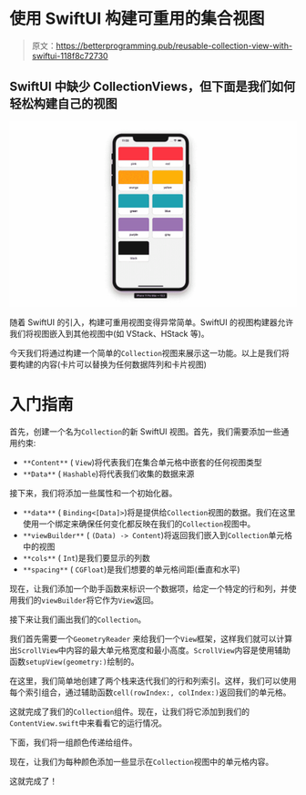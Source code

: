 # 使用 SwiftUI 构建可重用的集合视图

> 原文：<https://betterprogramming.pub/reusable-collection-view-with-swiftui-118f8c72730>

## SwiftUI 中缺少 CollectionViews，但下面是我们如何轻松构建自己的视图

![](img/1f199e8f4d94ea02252e805ffe7a8456.png)

随着 SwiftUI 的引入，构建可重用视图变得异常简单。SwiftUI 的视图构建器允许我们将视图嵌入到其他视图中(如 VStack、HStack 等)。

今天我们将通过构建一个简单的`Collection`视图来展示这一功能。以上是我们将要构建的内容(卡片可以替换为任何数据阵列和卡片视图)

# 入门指南

首先，创建一个名为`Collection`的新 SwiftUI 视图。首先，我们需要添加一些通用约束:

*   `**Content**` ( `View`)将代表我们在集合单元格中嵌套的任何视图类型
*   `**Data**` ( `Hashable`)将代表我们收集的数据来源

接下来，我们将添加一些属性和一个初始化器。

*   `**data**` ( `Binding<[Data]>`)将是提供给`Collection`视图的数据。我们在这里使用一个绑定来确保任何变化都反映在我们的`Collection`视图中。
*   `**viewBuilder**` ( `(Data) -> Content`)将返回我们嵌入到`Collection`单元格中的视图
*   `**cols**` ( `Int`)是我们要显示的列数
*   `**spacing**` ( `CGFloat`)是我们想要的单元格间距(垂直和水平)

现在，让我们添加一个助手函数来标识一个数据项，给定一个特定的行和列，并使用我们的`viewBuilder`将它作为`View`返回。

接下来让我们画出我们的`Collection`。

我们首先需要一个`GeometryReader` 来给我们一个`View`框架，这样我们就可以计算出`ScrollView`中内容的最大单元格宽度和最小高度。`ScrollView`内容是使用辅助函数`setupView(geometry:)`绘制的。

在这里，我们简单地创建了两个栈来迭代我们的行和列索引。这样，我们可以使用每个索引组合，通过辅助函数`cell(rowIndex:, colIndex:)`返回我们的单元格。

这就完成了我们的`Collection`组件。现在，让我们将它添加到我们的`ContentView.swift`中来看看它的运行情况。

下面，我们将一组颜色传递给组件。

现在，让我们为每种颜色添加一些显示在`Collection`视图中的单元格内容。

这就完成了！